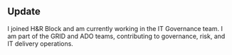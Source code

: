 ## Update
I joined H&R Block and am currently working in the IT Governance team. I am part of the GRID and ADO teams, contributing to governance, risk, and IT delivery operations.
